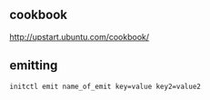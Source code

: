 ## cookbook

http://upstart.ubuntu.com/cookbook/

## emitting

    initctl emit name_of_emit key=value key2=value2


